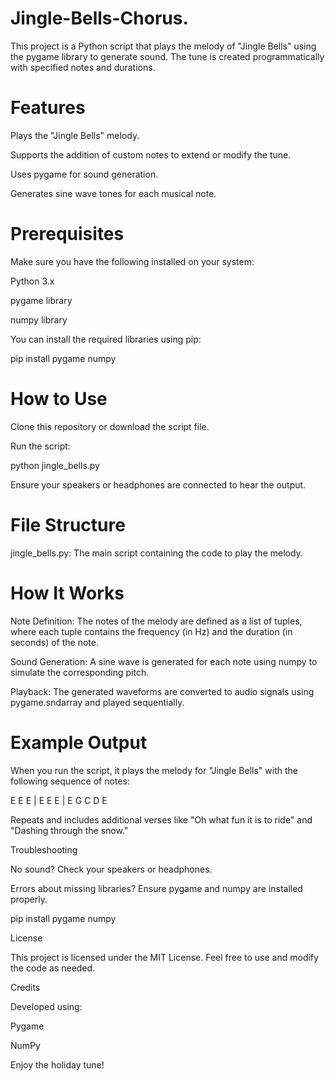 # Jingle-Bells-Chorus.
This project is a Python script that plays the melody of "Jingle Bells" using the pygame library to generate sound. The tune is created programmatically with specified notes and durations.

# Features

Plays the "Jingle Bells" melody.

Supports the addition of custom notes to extend or modify the tune.

Uses pygame for sound generation.

Generates sine wave tones for each musical note.

# Prerequisites

Make sure you have the following installed on your system:

Python 3.x

pygame library

numpy library

You can install the required libraries using pip:

pip install pygame numpy

# How to Use

Clone this repository or download the script file.

Run the script:

python jingle_bells.py

Ensure your speakers or headphones are connected to hear the output.

# File Structure

jingle_bells.py: The main script containing the code to play the melody.

# How It Works

Note Definition: The notes of the melody are defined as a list of tuples, where each tuple contains the frequency (in Hz) and the duration (in seconds) of the note.

Sound Generation: A sine wave is generated for each note using numpy to simulate the corresponding pitch.

Playback: The generated waveforms are converted to audio signals using pygame.sndarray and played sequentially.


# Example Output

When you run the script, it plays the melody for "Jingle Bells" with the following sequence of notes:

E E E | E E E | E G C D E

Repeats and includes additional verses like "Oh what fun it is to ride" and "Dashing through the snow."

Troubleshooting

No sound? Check your speakers or headphones.

Errors about missing libraries? Ensure pygame and numpy are installed properly.

pip install pygame numpy

License

This project is licensed under the MIT License. Feel free to use and modify the code as needed.

Credits

Developed using:

Pygame

NumPy

Enjoy the holiday tune!


